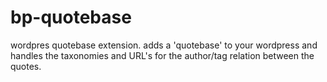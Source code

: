 # bp-quotebase
wordpres quotebase extension. adds a 'quotebase' to your wordpress and handles the taxonomies and URL's for the author/tag relation between the quotes.
